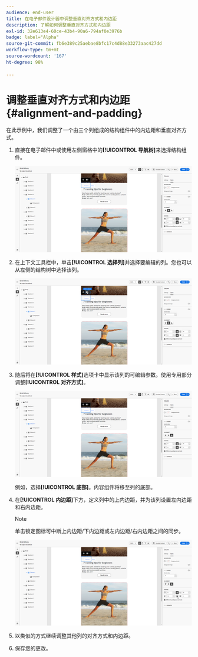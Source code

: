 ```yaml
---
audience: end-user
title: 在电子邮件设计器中调整垂直对齐方式和内边距
description: 了解如何调整垂直对齐方式和内边距
exl-id: 32e613e4-60ce-43b4-90a6-794af0e3976b
badge: label="Alpha"
source-git-commit: fb6e389c25aebae8bfc17c4d88e33273aac427dd
workflow-type: tm+mt
source-wordcount: '167'
ht-degree: 98%

---
```



# 调整垂直对齐方式和内边距 {#alignment-and-padding}

在此示例中，我们调整了一个由三个列组成的结构组件中的内边距和垂直对齐方式。

1. 直接在电子邮件中或使用左侧窗格中的&#x200B;**[!UICONTROL 导航树]**&#x200B;来选择结构组件。

   ![](assets/alignment_1.png)

1. 在上下文工具栏中，单击&#x200B;**[!UICONTROL 选择列]**&#x200B;并选择要编辑的列。您也可以从左侧的结构树中选择该列。

   ![](assets/alignment_2.png)

1. 随后将在&#x200B;**[!UICONTROL 样式]**&#x200B;选项卡中显示该列的可编辑参数。使用专用部分调整&#x200B;**[!UICONTROL 对齐方式]**。

   ![](assets/alignment_3.png)

   例如，选择&#x200B;**[!UICONTROL 底部]**。内容组件将移至列的底部。

1. 在&#x200B;**[!UICONTROL 内边距]**&#x200B;下方，定义列中的上内边距，并为该列设置左内边距和右内边距。

   >[!NOTE]
   >
   >单击锁定图标可中断上内边距/下内边距或左内边距/右内边距之间的同步。

   ![](assets/alignment_4.png)

1. 以类似的方式继续调整其他列的对齐方式和内边距。

1. 保存您的更改。
